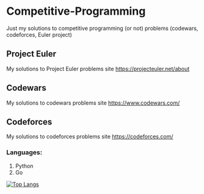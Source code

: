 # Competitive-Programming
Just my solutions to competitive programming (or not) problems (codewars, codeforces, Euler project)

## Project Euler
  My solutions to Project Euler problems site
  https://projecteuler.net/about

## Codewars
  My solutions to codewars problems site 
  https://www.codewars.com/

## Codeforces
  My solutions to codeforces problems site 
  https://codeforces.com/

 ### Languages:
  1. Python
  2. Go


[![Top Langs](https://github-readme-stats.vercel.app/api/top-langs/?username=Lamiel01&exclude_repo=github-readme-stats,anuraghazra.github.io)](https://github.com/anuraghazra/github-readme-stats)
